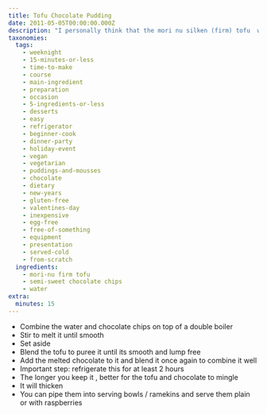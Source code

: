 ```yaml
---
title: Tofu Chocolate Pudding
date: 2011-05-05T00:00:00.000Z
description: "I personally think that the mori nu silken (firm) tofu  works beautifully for this recipe. its vegan and gluten free and is a real treat for those wanting vegan desserts. for an intense chocolate flavour you can increase the chocolate chips to 3/4 cup but 2/3 cup works best for us.\r\n\r\nyou can see more step wise photos in this link - http://chefinyou.com/2011/03/tofu-chocolate-pudding/"
taxonomies:
  tags:
    - weeknight
    - 15-minutes-or-less
    - time-to-make
    - course
    - main-ingredient
    - preparation
    - occasion
    - 5-ingredients-or-less
    - desserts
    - easy
    - refrigerator
    - beginner-cook
    - dinner-party
    - holiday-event
    - vegan
    - vegetarian
    - puddings-and-mousses
    - chocolate
    - dietary
    - new-years
    - gluten-free
    - valentines-day
    - inexpensive
    - egg-free
    - free-of-something
    - equipment
    - presentation
    - served-cold
    - from-scratch
  ingredients:
    - mori-nu firm tofu
    - semi-sweet chocolate chips
    - water
extra:
  minutes: 15
---
```

 - Combine the water and chocolate chips on top of a double boiler
 - Stir to melt it until smooth
 - Set aside
 - Blend the tofu to puree it until its smooth and lump free
 - Add the melted chocolate to it and blend it once again to combine it well
 - Important step: refrigerate this for at least 2 hours
 - The longer you keep it , better for the tofu and chocolate to mingle
 - It will thicken
 - You can pipe them into serving bowls / ramekins and serve them plain or with raspberries
